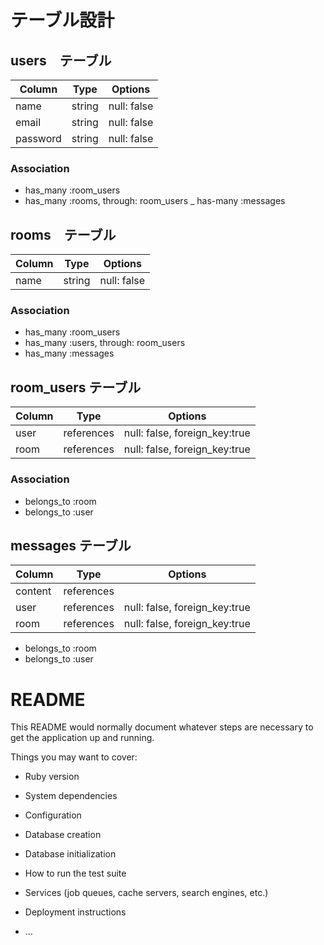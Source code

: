 # テーブル設計

## users　テーブル

| Column    | Type    | Options     |
| --------  | ------  | ---------   |
| name      | string  | null: false |
| email     | string  | null: false |
| password  | string  | null: false |

### Association

- has_many :room_users
- has_many :rooms, through: room_users
_ has-many :messages

## rooms　テーブル

| Column    | Type    | Options     |
| --------  | ------  | ---------   |
| name      | string  | null: false |

### Association

- has_many :room_users
- has_many :users, through: room_users
- has_many :messages

## room_users テーブル

| Column    | Type        | Options                       |
| --------  | ----------  | ---------------------------   |
| user      | references  | null: false, foreign_key:true |
| room      | references  | null: false, foreign_key:true |

### Association

- belongs_to :room
- belongs_to :user

## messages テーブル

| Column    | Type        | Options                       |
| --------  | ----------  | ---------------------------   |
| content   | references  |                               |
| user      | references  | null: false, foreign_key:true |
| room      | references  | null: false, foreign_key:true |

- belongs_to :room
- belongs_to :user















# README

This README would normally document whatever steps are necessary to get the
application up and running.

Things you may want to cover:

* Ruby version

* System dependencies

* Configuration

* Database creation

* Database initialization

* How to run the test suite

* Services (job queues, cache servers, search engines, etc.)

* Deployment instructions

* ...
